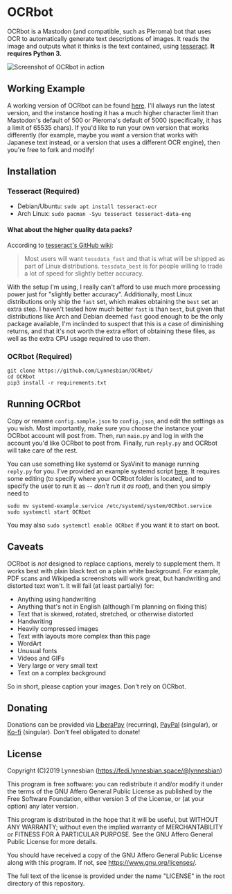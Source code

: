# OCRbot

OCRbot is a Mastodon (and compatible, such as Pleroma) bot that uses OCR to automatically generate text descriptions of images. It reads the image and outputs what it thinks is the text contained, using [tesseract](https://github.com/tesseract-ocr/tesseract). **It requires Python 3.**

![Screenshot of OCRbot in action](https://lynnesbian.space/res/ceres/sshot_2019-02-21_at_14-41-06-1550724066.png)

## Working Example

A working version of OCRbot can be found [here](https://fedi.lynnesbian.space/@OCRbot). I'll always run the latest version, and the instance hosting it has a much higher character limit than Mastodon's default of 500 or Pleroma's default of 5000 (specifically, it has a limit of 65535 chars). If you'd like to run your own version that works differently (for example, maybe you want a version that works with Japanese text instead, or a version that uses a different OCR engine), then you're free to fork and modify!

## Installation
### Tesseract (Required)

- Debian/Ubuntu: `sudo apt install tesseract-ocr`
- Arch Linux: `sudo pacman -Syu tesseract tesseract-data-eng`

#### What about the higher quality data packs?

According to [tesseract's GitHub wiki](https://github.com/tesseract-ocr/tesseract/wiki/Data-Files#updated-data-files-for-version-400-september-15-2017):
> Most users will want `tessdata_fast` and that is what will be shipped as part of Linux distributions. `tessdata_best` is for people willing to trade a lot of speed for slightly better accuracy.

With the setup I'm using, I really can't afford to use much more processing power just for "slightly better accuracy". Additionally, most Linux distributions only ship the `fast` set, which makes obtaining the `best` set an extra step. I haven't tested how much better `fast` is than `best`, but given that distributions like Arch and Debian deemed `fast` good enough to be the only package available, I'm inclinded to suspect that this is a case of diminishing returns, and that it's not worth the extra effort of obtaining these files, as well as the extra CPU usage required to use them.

### OCRbot (Required)

```
git clone https://github.com/Lynnesbian/OCRbot/
cd OCRbot
pip3 install -r requirements.txt
```

## Running OCRbot
Copy or rename `config.sample.json` to `config.json`, and edit the settings as you wish. Most importantly, make sure you choose the instance your OCRbot account will post from. Then, run `main.py` and log in with the account you'd like OCRbot to post from. Finally, run `reply.py` and OCRbot will take care of the rest.

You can use something like systemd or SysVinit to manage running `reply.py` for you. I've provided an example systemd script [here](systemd-example.service). It requires some editing (to specify where your OCRbot folder is located, and to specify the user to run it as -- *don't run it as root*), and then you simply need to
```
sudo mv systemd-example.service /etc/systemd/system/OCRbot.service
sudo systemctl start OCRbot
```
You may also `sudo systemctl enable OCRbot` if you want it to start on boot.

## Caveats
OCRbot is *not* designed to replace captions, merely to supplement them. It works best with plain black text on a plain white background. For example, PDF scans and Wikipedia screenshots will work great, but handwriting and distorted text won't. It will fail (at least partially) for:
- Anything using handwriting
- Anything that's not in English (although I'm planning on fixing this)
- Text that is skewed, rotated, stretched, or otherwise distorted
- Handwriting
- Heavily compressed images
- Text with layouts more complex than this page
- WordArt
- Unusual fonts
- Videos and GIFs
- Very large or very small text
- Text on a complex background

So in short, please caption your images. Don't rely on OCRbot.

## Donating
Donations can be provided via [LiberaPay](https://liberapay.com/lynnesbian) (recurring), [PayPal](https://paypal.me/lynnesbian) (singular), or [Ko-fi](https://ko-fi.com/lynnesbian) (singular). Don't feel obligated to donate!

## License
Copyright (C)2019 Lynnesbian (https://fedi.lynnesbian.space/@lynnesbian)

This program is free software: you can redistribute it and/or modify
it under the terms of the GNU Affero General Public License as published
by the Free Software Foundation, either version 3 of the License, or
(at your option) any later version.

This program is distributed in the hope that it will be useful,
but WITHOUT ANY WARRANTY; without even the implied warranty of
MERCHANTABILITY or FITNESS FOR A PARTICULAR PURPOSE.  See the
GNU Affero General Public License for more details.

You should have received a copy of the GNU Affero General Public License
along with this program.  If not, see <https://www.gnu.org/licenses/>.

The full text of the license is provided under the name "LICENSE" in the root directory of this repository.
